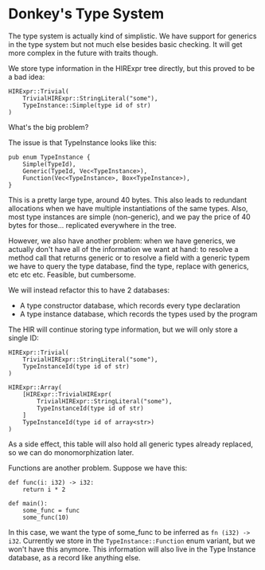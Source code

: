 Donkey's Type System
====================

The type system is actually kind of simplistic. We have support for generics in the type system but not much else besides basic checking.
It will get more complex in the future with traits though.

We store type information in the HIRExpr tree directly, but this proved to be a bad idea:

```
HIRExpr::Trivial(
    TrivialHIRExpr::StringLiteral("some"),
    TypeInstance::Simple(type id of str)
)
```

What's the big problem?

The issue is that TypeInstance looks like this:

```
pub enum TypeInstance {
    Simple(TypeId),
    Generic(TypeId, Vec<TypeInstance>),
    Function(Vec<TypeInstance>, Box<TypeInstance>),
}
```

This is a pretty large type, around 40 bytes. This also leads to redundant allocations when we have multiple instantiations of the same types.
Also, most type instances are simple (non-generic), and we pay the price of 40 bytes for those... replicated everywhere in the tree. 

However, we also have another problem: when we have generics, we actually don't have all of the information we want at hand: to resolve a method call that returns generic
or to resolve a field with a generic typem we have to query the type database, find the type, replace with generics, etc etc etc. Feasible, but cumbersome.

We will instead refactor this to have 2 databases:

 - A type constructor database, which records every type declaration
 - A type instance database, which records the types used by the program

The HIR will continue storing type information, but we will only store a single ID:

```
HIRExpr::Trivial(
    TrivialHIRExpr::StringLiteral("some"),
    TypeInstanceId(type id of str)
)

HIRExpr::Array(
    [HIRExpr::TrivialHIRExpr(
        TrivialHIRExpr::StringLiteral("some"),
        TypeInstanceId(type id of str)
    ]
    TypeInstanceId(type id of array<str>)
)
```

As a side effect, this table will also hold all generic types already replaced, so we can do monomorphization later. 

Functions are another problem. Suppose we have this:

```
def func(i: i32) -> i32:
    return i * 2

def main():
    some_func = func
    some_func(10)
```

In this case, we want the type of some_func to be inferred as `fn (i32) -> i32`. Currently we store in the `TypeInstance::Function` enum variant, but we won't have this anymore. This information will also live in the Type Instance database, as a record like anything else. 
